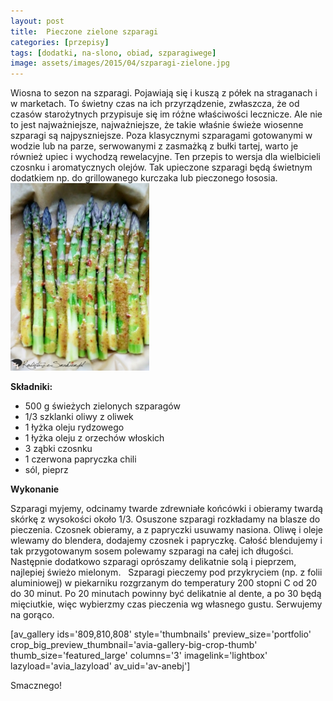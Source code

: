 ```yaml
---
layout: post
title:  Pieczone zielone szparagi
categories: [przepisy]
tags: [dodatki, na-slono, obiad, szparagiwege]
image: assets/images/2015/04/szparagi-zielone.jpg
---
```

Wiosna to sezon na szparagi. Pojawiają się i kuszą z półek na straganach i w marketach. To świetny czas na ich przyrządzenie, zwłaszcza, że od czasów starożytnych przypisuje się im różne właściwości lecznicze. Ale nie to jest najważniejsze, najważniejsze, że takie właśnie świeże wiosenne szparagi są najpyszniejsze. Poza klasycznymi szparagami gotowanymi w wodzie lub na parze, serwowanymi z zasmażką z bułki tartej, warto je również upiec i wychodzą rewelacyjne. Ten przepis to wersja dla wielbicieli czosnku i aromatycznych olejów. Tak upieczone szparagi będą świetnym dodatkiem np. do grillowanego kurczaka lub pieczonego łososia.
![](assets/images/2015/04/zielone-szparagi-pieczone-222x300.jpg)



**Składniki:**
* 500 g świeżych zielonych szparagów
* 1/3 szklanki oliwy z oliwek
* 1 łyżka oleju rydzowego
* 1 łyżka oleju z orzechów włoskich
* 3 ząbki czosnku
* 1 czerwona papryczka chili
* sól, pieprz


**Wykonanie**

Szparagi myjemy, odcinamy twarde zdrewniałe końcówki i obieramy twardą skórkę z wysokości około 1/3. Osuszone szparagi rozkładamy na blasze do pieczenia. Czosnek obieramy, a z papryczki usuwamy nasiona. Oliwę i oleje wlewamy do blendera, dodajemy czosnek i papryczkę. Całość blendujemy i tak przygotowanym sosem polewamy szparagi na całej ich długości. Następnie dodatkowo szparagi oprószamy delikatnie solą i pieprzem, najlepiej świeżo mielonym.   Szparagi pieczemy pod przykryciem (np. z folii aluminiowej) w piekarniku rozgrzanym do temperatury 200 stopni C od 20 do 30 minut. Po 20 minutach powinny być delikatnie al dente, a po 30 będą mięciutkie, więc wybierzmy czas pieczenia wg własnego gustu. Serwujemy na gorąco.

[av\_gallery ids='809,810,808' style='thumbnails' preview\_size='portfolio' crop\_big\_preview\_thumbnail='avia-gallery-big-crop-thumb' thumb\_size='featured\_large' columns='3' imagelink='lightbox' lazyload='avia\_lazyload' av\_uid='av-anebj']

Smacznego!
    